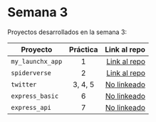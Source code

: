 # Semana 3 

Proyectos desarrollados en la semana 3:

| Proyecto | Práctica | Link al repo |
| ------------- |:-------------:| -----:|
|`my_launchx_app`|1|[Link al repo](https://github.com/AlejandroCastaneda52/my_launchx_app)|
|`spiderverse`|2|[Link al repo](https://github.com/AlejandroCastaneda52/playbook/tree/main/weekly_mission_3/spiderverse)|
|`twitter`|3, 4, 5|[No linkeado](https://github.com/LaunchX-InnovaccionVirtual/MissionNodeJS)|
|`express_basic`|6|[No linkeado](https://github.com/LaunchX-InnovaccionVirtual/MissionNodeJS)|
|`express_api`|7|[No linkeado](https://github.com/LaunchX-InnovaccionVirtual/MissionNodeJS)|
